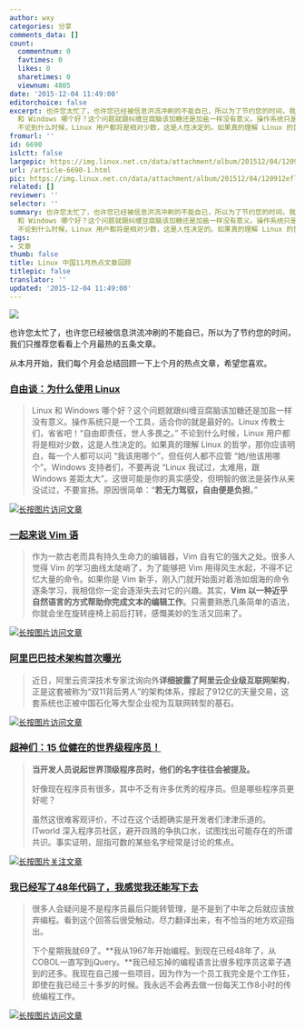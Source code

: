 ```yaml
---
author: wxy
categories: 分享
comments_data: []
count:
  commentnum: 0
  favtimes: 0
  likes: 0
  sharetimes: 0
  viewnum: 4805
date: '2015-12-04 11:49:00'
editorchoice: false
excerpt: 也许您太忙了，也许您已经被信息洪流冲刷的不能自已，所以为了节约您的时间，我们只推荐您看看上个月最热的五条文章。 从本月开始，我们每个月会总结回顾一下上个月的热点文章，希望您喜欢。  自由谈：为什么使用Linux  Linux
  和 Windows 哪个好？这个问题就跟纠缠豆腐脑该加糖还是加盐一样没有意义。操作系统只是一个工具，适合你的就是最好的。Linux 传教士们，省省吧！自由即责任，世人多畏之。
  不论到什么时候，Linux 用户都将是相对少数，这是人性决定的。如果真的理解 Linux 的哲学，那你应该明白，每一个人都可以问 我该用哪个，但
fromurl: ''
id: 6690
islctt: false
largepic: https://img.linux.net.cn/data/attachment/album/201512/04/120912efll2clstgcgtsxu.jpg
url: /article-6690-1.html
pic: https://img.linux.net.cn/data/attachment/album/201512/04/120912efll2clstgcgtsxu.jpg.thumb.jpg
related: []
reviewer: ''
selector: ''
summary: 也许您太忙了，也许您已经被信息洪流冲刷的不能自已，所以为了节约您的时间，我们只推荐您看看上个月最热的五条文章。 从本月开始，我们每个月会总结回顾一下上个月的热点文章，希望您喜欢。  自由谈：为什么使用Linux  Linux
  和 Windows 哪个好？这个问题就跟纠缠豆腐脑该加糖还是加盐一样没有意义。操作系统只是一个工具，适合你的就是最好的。Linux 传教士们，省省吧！自由即责任，世人多畏之。
  不论到什么时候，Linux 用户都将是相对少数，这是人性决定的。如果真的理解 Linux 的哲学，那你应该明白，每一个人都可以问 我该用哪个，但
tags:
- 文章
thumb: false
title: Linux 中国11月热点文章回顾
titlepic: false
translator: ''
updated: '2015-12-04 11:49:00'
---
```


![](/data/attachment/album/201512/04/120912efll2clstgcgtsxu.jpg)


也许您太忙了，也许您已经被信息洪流冲刷的不能自已，所以为了节约您的时间，我们只推荐您看看上个月最热的五条文章。


从本月开始，我们每个月会总结回顾一下上个月的热点文章，希望您喜欢。


 


### [自由谈：为什么使用 Linux](/article-6530-1.html)



> 
> Linux 和 Windows 哪个好？这个问题就跟纠缠豆腐脑该加糖还是加盐一样没有意义。操作系统只是一个工具，适合你的就是最好的。Linux 传教士们，省省吧！“自由即责任，世人多畏之。” 不论到什么时候，Linux 用户都将是相对少数，这是人性决定的。如果真的理解 Linux 的哲学，那你应该明白，每一个人都可以问 “我该用哪个”，但任何人都不应管 “她/他该用哪个”。Windows 支持者们，不要再说 “Linux 我试过，太难用，跟 Windows 差距太大”。这很可能是你的真实感受，但明智的做法是装作从来没试过，不要宣扬。原因很简单：“**若无力驾驭，自由便是负担**。”
> 
> 
> 


[![长按图片访问文章](/data/attachment/album/201512/04/113424zca611jlbpjpmb0j.png)](http://mp.weixin.qq.com/s?__biz=MjM5NjQ4MjYwMQ==&mid=400231540&idx=1&sn=e2a5313afa4e7a51f2337cc15c1adee2#rd)


### [一起来说 Vim 语](/article-6610-1.html)



> 
> 作为一款古老而具有持久生命力的编辑器，Vim 自有它的强大之处。很多人觉得 Vim 的学习曲线太陡峭了，为了能够把 Vim 用得风生水起，不得不记忆大量的命令。如果你是 Vim 新手，刚入门就开始面对着浩如烟海的命令逐条学习，我相信你一定会逐渐失去对它的兴趣。其实，**Vim 以一种近乎自然语言的方式帮助你完成文本的编辑工作**。只需要熟悉几条简单的语法，你就会坐在旋转座椅上前后打转，感慨美妙的生活又回来了。
> 
> 
> 


[![长按图片访问文章](/data/attachment/album/201512/04/113641ul17h2e52le2j7bl.png)](http://mp.weixin.qq.com/s?__biz=MjM5NjQ4MjYwMQ==&mid=400417833&idx=1&sn=1b993f325270b3f3ebff2894df0a73e6#rd)


 


### [阿里巴巴技术架构首次曝光](/article-6612-1.html)



> 
> 近日，阿里云资深技术专家沈询向外**详细披露了阿里云企业级互联网架构**，正是这套被称为“双11背后男人”的架构体系，撑起了912亿的天量交易，这套系统也正被中国石化等大型企业视为互联网转型的基石。
> 
> 
> 


[![长按图片访问文章](/data/attachment/album/201512/04/113955s85p53w4n1wk3p85.png)](http://mp.weixin.qq.com/s?__biz=MjM5NjQ4MjYwMQ==&mid=400403306&idx=1&sn=b9b21836deaf637e71ae74377f16e4eb#rd) 


 


### [超神们：15 位健在的世界级程序员！](/article-6633-1.html)



> 
> **当开发人员说起世界顶级程序员时，他们的名字往往会被提及。**
> 
> 
> 好像现在程序员有很多，其中不乏有许多优秀的程序员。但是哪些程序员更好呢？
> 
> 
> 虽然这很难客观评价，不过在这个话题确实是开发者们津津乐道的。ITworld 深入程序员社区，避开四溅的争执口水，试图找出可能存在的所谓共识。事实证明，屈指可数的某些名字经常是讨论的焦点。
> 
> 
> 


[![长按图片关注文章](/data/attachment/album/201512/04/114401l3zj4d925m4dwi3u.png)](http://mp.weixin.qq.com/s?__biz=MjM5NjQ4MjYwMQ==&mid=400454802&idx=1&sn=7f4c37f4186dd2a03cf6ad4c5cdcc8d8#rd)


 


### [我已经写了48年代码了，我感觉我还能写下去](/article-6577-1.html)



> 
> 很多人会疑问是不是程序员最后只能转管理，是不是到了中年之后就应该放弃编程。看到这个回答后很受触动，尽力翻译出来，有不恰当的地方欢迎指出。
> 
> 
> 下个星期我就69了。**我从1967年开始编程。到现在已经48年了，从COBOL一直写到jQuery。**我已经忘掉的编程语言比很多程序员这辈子遇到的还多。我现在自己接一些项目，因为作为一个员工我完全是个工作狂，即使在我已经三十多岁的时候。我永远不会再去做一份每天工作8小时的传统编程工作。
> 
> 
> 


 [![长按图片访问文章](/data/attachment/album/201512/04/114733icchbgypg9e99vfc.png)](http://mp.weixin.qq.com/s?__biz=MjM5NjQ4MjYwMQ==&mid=400328002&idx=1&sn=253deb5b3566fc4a62d249cc3edcbb90#rd)
